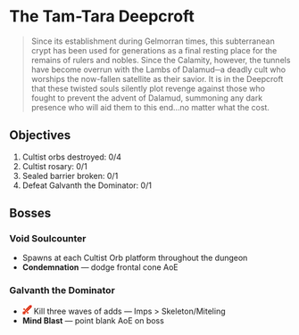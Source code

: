# The Tam-Tara Deepcroft

> Since its establishment during Gelmorran times, this subterranean crypt has been used for generations as a final resting place for the remains of rulers and nobles. Since the Calamity, however, the tunnels have become overrun with the Lambs of Dalamud─a deadly cult who worships the now-fallen satellite as their savior. It is in the Deepcroft that these twisted souls silently plot revenge against those who fought to prevent the advent of Dalamud, summoning any dark presence who will aid them to this end...no matter what the cost.

## Objectives

1. Cultist orbs destroyed: 0/4
2. Cultist rosary: 0/1
3. Sealed barrier broken: 0/1
4. Defeat Galvanth the Dominator: 0/1

## Bosses

### Void Soulcounter

- Spawns at each Cultist Orb platform throughout the dungeon
- **Condemnation** — dodge frontal cone AoE

### Galvanth the Dominator

- ![](/assets/icons/role-dps.png) Kill three waves of adds — Imps > Skeleton/Miteling
- **Mind Blast** — point blank AoE on boss

